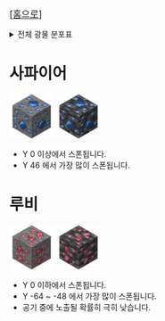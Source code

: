 <big>[[홈으로](../Main.md)]</big>

<details>
<summary>전체 광물 분포표</summary>


\* 참고 자료: [마인크래프트 위키 - Ore (feature)](https://minecraft.wiki/w/Ore_(feature))

| 블록                                                                                                                                                                           | 생성 크기 | 청크 당 생성 시도 | 최소 높이 | 최대 높이 | 분포 타입    | 공기 노출 시 스킵 확률 | 바이옴  |
|------------------------------------------------------------------------------------------------------------------------------------------------------------------------------|-------|------------|-------|-------|----------|---------------|------|
| ![ruby_ore.png](../../image/item/original_size/sapphire_ore.png) 사파이어 광석<br>![deepslate_ruby_ore.png](../../image/item/original_size/deepslate_sapphire_ore.png) 심층암 사파이어 광석 | 8     | 10         | 0     | 92    | Triangle | 0.0           | 오버월드 |
| ![ruby_ore.png](../../image/item/original_size/ruby_ore.png) 루비 광석<br>![deepslate_ruby_ore.png](../../image/item/original_size/deepslate_ruby_ore.png) 심층암 루비 광석             | 5     | 3          | -64   | 0     | Triangle | 0.5           | 오버월드 |
| ![ruby_ore.png](../../image/item/original_size/ruby_ore.png) 루비 광석<br>![deepslate_ruby_ore.png](../../image/item/original_size/deepslate_ruby_ore.png) 심층암 루비 광석             | 6     | 10         | -64   | -48   | Uniform  | 1.0           | 오버월드 |

</details>

# 사파이어

<img alt="sapphire_ore.png" height="80" src="../../image/block/sapphire_ore.png" width="80"/> <img alt="deepslate_sapphire_ore.png" height="80" src="../../image/block/deepslate_sapphire_ore.png" width="80"/> 

* Y 0 이상에서 스폰됩니다.
* Y 46 에서 가장 많이 스폰됩니다.

# 루비

<img alt="ruby_ore.png" height="80" src="../../image/block/ruby_ore.png" width="80"/> <img alt="deepslate_ruby_ore.png" height="80" src="../../image/block/deepslate_ruby_ore.png" width="80"/>

* Y 0 이하에서 스폰됩니다.
* Y -64 ~ -48 에서 가장 많이 스폰됩니다.
* 공기 중에 노출될 확률히 극히 낮습니다.